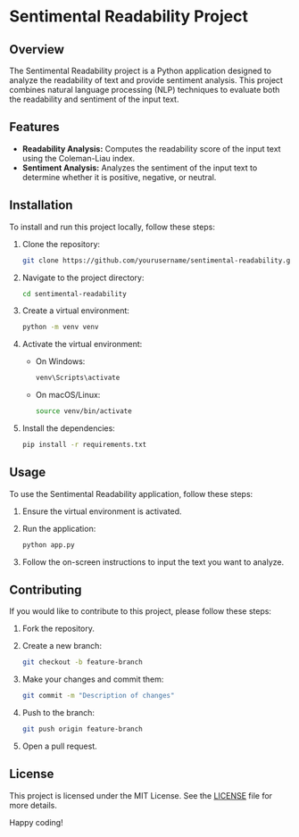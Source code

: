 # Sentimental Readability Project

## Overview

The Sentimental Readability project is a Python application designed to analyze the readability of text and provide sentiment analysis. This project combines natural language processing (NLP) techniques to evaluate both the readability and sentiment of the input text.

## Features

- **Readability Analysis:** Computes the readability score of the input text using the Coleman-Liau index.
- **Sentiment Analysis:** Analyzes the sentiment of the input text to determine whether it is positive, negative, or neutral.

## Installation

To install and run this project locally, follow these steps:

1. Clone the repository:

    ```sh
    git clone https://github.com/yourusername/sentimental-readability.git
    ```

2. Navigate to the project directory:

    ```sh
    cd sentimental-readability
    ```

3. Create a virtual environment:

    ```sh
    python -m venv venv
    ```

4. Activate the virtual environment:

    - On Windows:

        ```sh
        venv\Scripts\activate
        ```

    - On macOS/Linux:

        ```sh
        source venv/bin/activate
        ```

5. Install the dependencies:

    ```sh
    pip install -r requirements.txt
    ```

## Usage

To use the Sentimental Readability application, follow these steps:

1. Ensure the virtual environment is activated.
2. Run the application:

    ```sh
    python app.py
    ```

3. Follow the on-screen instructions to input the text you want to analyze.

## Contributing

If you would like to contribute to this project, please follow these steps:

1. Fork the repository.
2. Create a new branch:

    ```sh
    git checkout -b feature-branch
    ```

3. Make your changes and commit them:

    ```sh
    git commit -m "Description of changes"
    ```

4. Push to the branch:

    ```sh
    git push origin feature-branch
    ```

5. Open a pull request.

## License

This project is licensed under the MIT License. See the [LICENSE](LICENSE) file for more details.

Happy coding!
